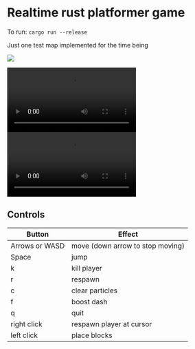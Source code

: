 # Realtime rust platformer game

To run: `cargo run --release`

Just one test map implemented for the time being

![](default_map.png)

![](jumpy.mp4)
![](media/jumpy.mp4)

## Controls

|Button|  Effect|
|---|---|
|Arrows or WASD| move (down arrow to stop moving)|
|Space| jump|
|k| kill player|
|r| respawn|
|c| clear particles|
|f| boost dash|
|q| quit|
|right click| respawn player at cursor|
|left click| place blocks|
